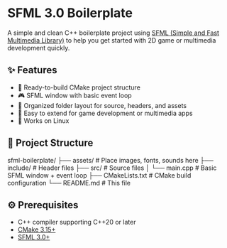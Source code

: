# SFML 3.0 Boilerplate

A simple and clean C++ boilerplate project using [SFML (Simple and Fast Multimedia Library)](https://www.sfml-dev.org/) to help you get started with 2D game or multimedia development quickly.

## ✨ Features

- 🚀 Ready-to-build CMake project structure
- 🎮 SFML window with basic event loop
- 📁 Organized folder layout for source, headers, and assets
- 🧪 Easy to extend for game development or multimedia apps
- 🔧 Works on Linux

## 🧱 Project Structure

sfml-boilerplate/
├── assets/ # Place images, fonts, sounds here
├── include/ # Header files
├── src/ # Source files
│ └── main.cpp # Basic SFML window + event loop
├── CMakeLists.txt # CMake build configuration
└── README.md # This file

## ⚙️ Prerequisites

- C++ compiler supporting C++20 or later
- [CMake 3.15+](https://cmake.org/)
- [SFML 3.0+](https://www.sfml-dev.org/)

